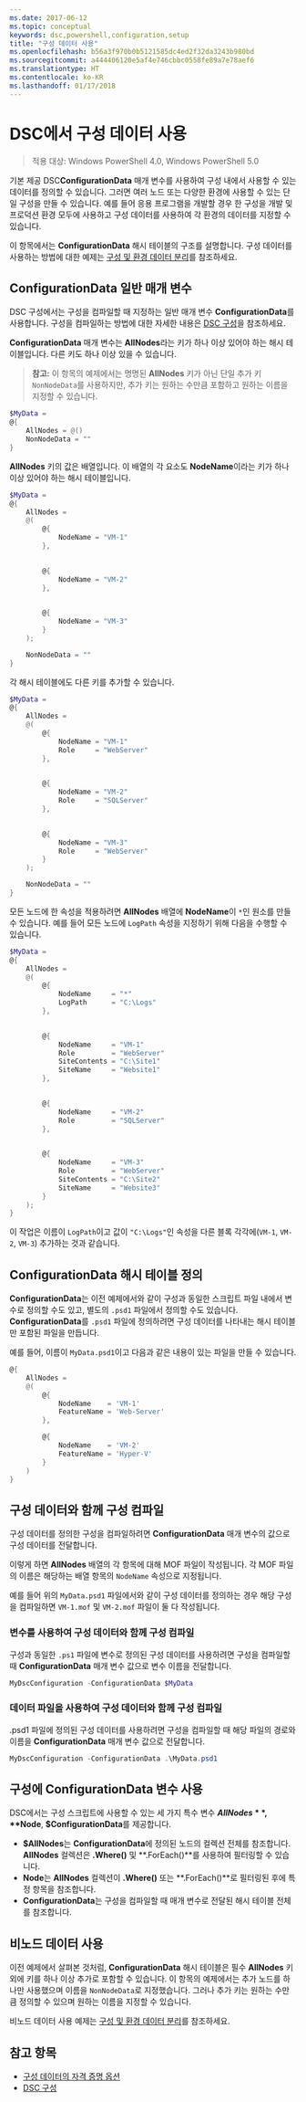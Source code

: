 ```yaml
---
ms.date: 2017-06-12
ms.topic: conceptual
keywords: dsc,powershell,configuration,setup
title: "구성 데이터 사용"
ms.openlocfilehash: b56a3f970b0b5121585dc4ed2f32da3243b980bd
ms.sourcegitcommit: a444406120e5af4e746cbbc0558fe89a7e78aef6
ms.translationtype: HT
ms.contentlocale: ko-KR
ms.lasthandoff: 01/17/2018
---
```

# <a name="using-configuration-data-in-dsc"></a>DSC에서 구성 데이터 사용

>적용 대상: Windows PowerShell 4.0, Windows PowerShell 5.0

기본 제공 DSC**ConfigurationData** 매개 변수를 사용하여 구성 내에서 사용할 수 있는 데이터를 정의할 수 있습니다. 그러면 여러 노드 또는 다양한 환경에 사용할 수 있는 단일 구성을 만들 수 있습니다. 예를 들어 응용 프로그램을 개발할 경우 한 구성을 개발 및 프로덕션 환경 모두에 사용하고 구성 데이터를 사용하여 각 환경의 데이터를 지정할 수 있습니다.

이 항목에서는 **ConfigurationData** 해시 테이블의 구조를 설명합니다. 구성 데이터를 사용하는 방법에 대한 예제는 [구성 및 환경 데이터 분리](separatingEnvData.md)를 참조하세요.

## <a name="the-configurationdata-common-parameter"></a>ConfigurationData 일반 매개 변수

DSC 구성에서는 구성을 컴파일할 때 지정하는 일반 매개 변수 **ConfigurationData**를 사용합니다. 구성을 컴파일하는 방법에 대한 자세한 내용은 [DSC 구성](configurations.md)을 참조하세요.

**ConfigurationData** 매개 변수는 **AllNodes**라는 키가 하나 이상 있어야 하는 해시 테이블입니다. 다른 키도 하나 이상 있을 수 있습니다.

>**참고:** 이 항목의 예제에서는 명명된 **AllNodes** 키가 아닌 단일 추가 키 `NonNodeData`를 사용하지만, 추가 키는 원하는 수만큼 포함하고 원하는 이름을 지정할 수 있습니다.

```powershell
$MyData = 
@{
    AllNodes = @()
    NonNodeData = ""   
}
```

**AllNodes** 키의 값은 배열입니다. 이 배열의 각 요소도 **NodeName**이라는 키가 하나 이상 있어야 하는 해시 테이블입니다.

```powershell
$MyData = 
@{
    AllNodes = 
    @(
        @{
            NodeName = "VM-1"
        },

 
        @{
            NodeName = "VM-2"
        },

 
        @{
            NodeName = "VM-3"
        }
    );

    NonNodeData = ""   
}
```

각 해시 테이블에도 다른 키를 추가할 수 있습니다.

```powershell
$MyData = 
@{
    AllNodes = 
    @(
        @{
            NodeName = "VM-1"
            Role     = "WebServer"
        },

 
        @{
            NodeName = "VM-2"
            Role     = "SQLServer"
        },

 
        @{
            NodeName = "VM-3"
            Role     = "WebServer"
        }
    );

    NonNodeData = ""   
}
```

모든 노드에 한 속성을 적용하려면 **AllNodes** 배열에 **NodeName**이 `*`인 원소를 만들 수 있습니다. 예를 들어 모든 노드에 `LogPath` 속성을 지정하기 위해 다음을 수행할 수 있습니다.

```powershell
$MyData = 
@{
    AllNodes = 
    @(
        @{
            NodeName     = "*"
            LogPath      = "C:\Logs"
        },

 
        @{
            NodeName     = "VM-1"
            Role         = "WebServer"
            SiteContents = "C:\Site1"
            SiteName     = "Website1"
        },

 
        @{
            NodeName     = "VM-2"
            Role         = "SQLServer"
        },

 
        @{
            NodeName     = "VM-3"
            Role         = "WebServer"
            SiteContents = "C:\Site2"
            SiteName     = "Website3"
        }
    );
}
```

이 작업은 이름이 `LogPath`이고 값이 `"C:\Logs"`인 속성을 다른 블록 각각에(`VM-1`, `VM-2`, `VM-3`) 추가하는 것과 같습니다.

## <a name="defining-the-configurationdata-hashtable"></a>ConfigurationData 해시 테이블 정의

**ConfigurationData**는 이전 예제에서와 같이 구성과 동일한 스크립트 파일 내에서 변수로 정의할 수도 있고, 별도의 `.psd1` 파일에서 정의할 수도 있습니다. **ConfigurationData**를 `.psd1` 파일에 정의하려면 구성 데이터를 나타내는 해시 테이블만 포함된 파일을 만듭니다.

예를 들어, 이름이 `MyData.psd1`이고 다음과 같은 내용이 있는 파일을 만들 수 있습니다.

```powershell
@{
    AllNodes =
    @(
        @{
            NodeName    = 'VM-1'
            FeatureName = 'Web-Server'
        },

        @{
            NodeName    = 'VM-2'
            FeatureName = 'Hyper-V'
        }
    )
}
```

## <a name="compiling-a-configuration-with-configuration-data"></a>구성 데이터와 함께 구성 컴파일

구성 데이터를 정의한 구성을 컴파일하려면 **ConfigurationData** 매개 변수의 값으로 구성 데이터를 전달합니다.

이렇게 하면 **AllNodes** 배열의 각 항목에 대해 MOF 파일이 작성됩니다.
각 MOF 파일의 이름은 해당하는 배열 항목의 `NodeName` 속성으로 지정됩니다.

예를 들어 위의 `MyData.psd1` 파일에서와 같이 구성 데이터를 정의하는 경우 해당 구성을 컴파일하면 `VM-1.mof` 및 `VM-2.mof` 파일이 둘 다 작성됩니다.

### <a name="compiling-a-configuration-with-configuration-data-using-a-variable"></a>변수를 사용하여 구성 데이터와 함께 구성 컴파일

구성과 동일한 `.ps1` 파일에 변수로 정의된 구성 데이터를 사용하려면 구성을 컴파일할 때 **ConfigurationData** 매개 변수 값으로 변수 이름을 전달합니다.

```powershell
MyDscConfiguration -ConfigurationData $MyData
```

### <a name="compiling-a-configuration-with-configuration-data-using-a-data-file"></a>데이터 파일을 사용하여 구성 데이터와 함께 구성 컴파일

.psd1 파일에 정의된 구성 데이터를 사용하려면 구성을 컴파일할 때 해당 파일의 경로와 이름을 **ConfigurationData** 매개 변수 값으로 전달합니다.

```powershell
MyDscConfiguration -ConfigurationData .\MyData.psd1
```

## <a name="using-configurationdata-variables-in-a-configuration"></a>구성에 ConfigurationData 변수 사용

DSC에서는 구성 스크립트에 사용할 수 있는 세 가지 특수 변수 **$AllNodes**, **$Node**, **$ConfigurationData**를 제공합니다.

- **$AllNodes**는 **ConfigurationData**에 정의된 노드의 컬렉션 전체를 참조합니다. **AllNodes** 컬렉션은 **.Where()** 및 **.ForEach()**를 사용하여 필터링할 수 있습니다.
- **Node**는 **AllNodes** 컬렉션이 **.Where()** 또는 **.ForEach()**로 필터링된 후에 특정 항목을 참조합니다.
- **ConfigurationData**는 구성을 컴파일할 때 매개 변수로 전달된 해시 테이블 전체를 참조합니다.

## <a name="using-non-node-data"></a>비노드 데이터 사용

이전 예제에서 살펴본 것처럼, **ConfigurationData** 해시 테이블은 필수 **AllNodes** 키 외에 키를 하나 이상 추가로 포함할 수 있습니다.
이 항목의 예제에서는 추가 노드를 하나만 사용했으며 이름을 `NonNodeData`로 지정했습니다. 그러나 추가 키는 원하는 수만큼 정의할 수 있으며 원하는 이름을 지정할 수 있습니다.

비노드 데이터 사용 예제는 [구성 및 환경 데이터 분리](separatingEnvData.md)를 참조하세요.

## <a name="see-also"></a>참고 항목
- [구성 데이터의 자격 증명 옵션](configDataCredentials.md)
- [DSC 구성](configurations.md)


